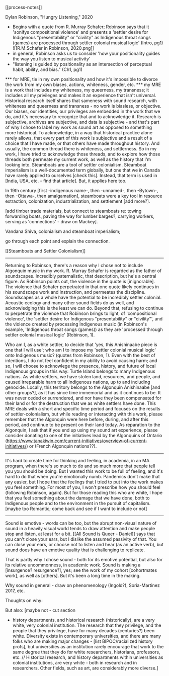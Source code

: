 [[process-notes]]

Dylan Robinson, "Hungry Listening," 2020

- Begins with a quote from R. Murray Schafer; Robinson says that it 'sonifys compositional violence' and presents a 'settler desire for Indigenous "presentability" or "civility" as Indigenous throat songs (games) are processed through settler colonial musical logic' (Intro, pg1)
![[R.M.Schafer in Robinson, 2020.png]]
- in general, Robinson asks us to consider 'how your positionality guides the way you listen to musical activity'
- "listening is guided by positionality as an intersection of perceptual habit, ability, and bias." (Ch1, pg1)

*** for MRE, tie in my own positionality and how it's impossible to divorce the work from my own biases, actions, whiteness, gender, etc. 
*** my MRE is a work that includes my whiteness, my queerness, my transness; it includes all my privileges and makes it an experience that isn't universal. Historical research itself shares that sameness with sound research, with whiteness and queerness and transness - no work is biasless, or objective. Our biases, our identities, our privileges are embedded in the work that we do, and it's necessary to recognize that and to acknowledge it. Research is subjective, archives are subjective, and data is subjective - and that's part of why I chose to label my work as sound art as opposed to something more historical. To acknowledge, in a way that historical practice alone rarely allows, that every part of this work is subjective and a result of a choice that I have made, or that others have made throughout history. And usually, the common thread there is whiteness, and settlerness. So in my work, I have tried to acknowledge those threads, and to explore how those threads both permeate my current work, as well as the history that I'm looking into. Steamboats are a tool of settler colonialism. Steamboat imperialism is a well-documented term globally, but one that we in Canada have rarely applied to ourselves [check this]. Instead, that term is used in [India, USA, etc. - find that article]. But, it applies here too. 

In 19th century [first -indigenous name-, then -unnamed-, then -Bytown-, then -Ottawa-, then amalgamation], steamboats were a key tool in resource extraction, colonization, industrialization, and settlement [add more?].

[add timber trade materials, but connect to steamboats re: towing forwarding boats, paving the way for lumber barges?, carrying workers, serving as 'connections' - draw on Mackey].

Vandana Shiva, colonialism and steamboat imperialism;

go through each point and explain the connection.

[[Steamboats and Settler Colonialism]]


---








Returning to Robinson, there's a reason why I chose not to include Algonquin music in my work. R. Murray Schafer is regarded as the father of soundscapes. Incredibly paternalistic, that description, but he's a central figure. As Robinson points out, the violence in the quote is [inignorable]. The violence that Schafer perpetrated in that one quote likely continues in his soundscape work and instruction, and permeates the discipline. Soundscapes as a whole have the potential to be incredibly settler colonial. Acoustic ecology and many other sound fields do as well, and acknowledging this is the least we can do. Beyond that, refusing to continue to perpetrate the violence that Robinson brings to light, of 'compositional violence', the 'settler desire for Indigenous "presentability" or "civility"', and the violence created by processing Indigenous music (in Robinson's example, 'Indigenous throat songs (games)) as they are 'processed through settler colonial musical logic' (Robinson, 1).

Who am I, as a white settler, to decide that 'yes, this Anishinaabe piece is one that I will use'; who am I to impose my 'settler colonial musical logic' onto Indigenous music? (quotes from Robinson, 1). Even with the best of intentions, I do not feel confident in my ability to avoid causing harm; and so, I will choose to acknowlege the presence, history, and future of local Indigenous groups in this way:
Turtle Island belongs to many Indigenous nations. As white settlers, we have stolen land, resources, and people, and caused irreparable harm to all Indigenous nations, up to and including genocide. Locally, this territory belongs to the Algonquin Anishinaabe [and other groups?], as it has since time immemorial and as it continues to be. It was never ceded or surrendered, and nor have they been compensated for their land or for the destruction that we as white settlers have done. This MRE deals with a short and specific time period and focuses on the results of settler-colonialism, but while reading or interacting with this work, please remember that the Algonquin were here before, during, and after this period, and continue to be present on their land today. As reparation to the Algonquin, I ask that if you end up using my sound art experience, please consider donating to one of the initiatives lead by the Algonquins of Ontario (https://www.tanakiwin.com/current-initiatives/overview-of-current-initiatives/) or (French Algonquin nations??).






-----
It's hard to create time for thinking and feeling, in academia, in an MA program, when there's so much to do and so much more that people tell you you should be doing. But I wanted this work to be full of feeling, and it's hard to do that when you're emotionally numb. Pandemics don't make that any easier, but I hope that the feelings that I tried to put into the work makes you feel something. For most of you, I won't prescribe how you should feel (following Robinson, again). But for those reading this who are white, I hope that you feel something about the damage that we have done, both to Indigenous people and to the environment in the pursuit of capitalism. [maybe too Romantic; come back and see if I want to include or not]

---

Sound is emotive - words can be too, but the abrupt non-visual nature of sound in a heavily visual world tends to draw attention and make people stop and listen, at least for a bit. [[All Sound is Queer - Daniel]] says that you can't close your ears, but I dislike the assumed passivity of that. You can close your ears, or choose not to listen and hear (as an active verb), but sound does have an emotive quality that is challenging to replicate. 

That is partly why I chose sound - both for its emotive potential, but also for its relative uncommonness, in academic work. Sound is making a [insurgence? resurgence?], yes; see the work of my cohort [cohortmates work], as well as [others]. But it's been a long time in the making. 

Why sound in general - draw on phenomenology (Ingold?), Soria-Martinez 2017, etc.




Thoughts on why:



















But also: [maybe not - cut section
- history departments, and historical research (historically), are a very white, very colonial institution. The research that they privilege, and the people that they privilege, have for many decades (centuries?) been white. Diversity exists in contemporary universities, and there are many folks who are making major changes - [list BIPOC/racialized history profs], but universities as an institution rarely encourage that work to the same degree that they do for white researchers, historians, professors, etc. // Historical research, and history departments within universities as colonial institutions, are very white - both in research and in researchers. Other fields, such as art, are considerably more diverse.]